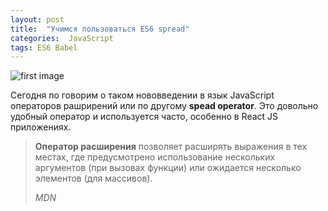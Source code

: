 ```yaml
---
layout: post
title:  "Учимся пользоваться ES6 spread"
categories:  JavaScript
tags: ES6 Babel
---
```


![first image](http://s018.radikal.ru/i502/1609/8f/48b18529d537.jpg)

Сегодня по говорим о таком нововведении в язык JavaScript операторов рашрирений или по другому **spead operator**. 
Это довольно удобный оператор и используется часто, особенно в React JS приложениях. 

>**Оператор расширения** позволяет расширять выражения в тех местах, где предусмотрено использование 
>нескольких аргументов (при вызовах функции) или ожидается несколько элементов (для массивов).
>
>*MDN*

